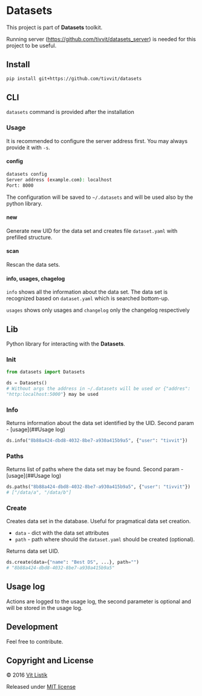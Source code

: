 # Datasets
This project is part of **Datasets** toolkit.

Running server (https://github.com/tivvit/datasets_server) is needed for this
 project to be useful.

## Install 
```sh
pip install git+https://github.com/tivvit/datasets
```

## CLI
`datasets` command is provided after the installation 
### Usage
It is recommended to configure the server address first. You may always 
provide it with `-s`.

#### config
```sh
datasets config
Server address (example.com): localhost
Port: 8000
```
The configuration will be saved to `~/.datasets` and will be used also by the
 python library.

#### new
Generate new UID for the data set and creates file `dataset.yaml` with 
prefilled structure. 

#### scan
Rescan the data sets.

#### info, usages, chagelog
`info` shows all the information about the data set. The data set is 
recognized based on `dataset.yaml` which is searched bottom-up. 

`usages` shows only usages and `changelog` only the changelog respectively

## Lib
Python library for interacting with the **Datasets**.

### Init
```python
from datasets import Datasets

ds = Datasets()
# Without args the address in ~/.datasets will be used or {"addres": 
"http:localhost:5000"} may be used
```

### Info
Returns information about the data set identified by the UID. Second param - 
[usage](##Usage log)
```python
ds.info("8b88a424-dbd8-4032-8be7-a930a415b9a5", {"user": "tivvit"})
```
### Paths
Returns list of paths where the data set may be found. Second param - 
[usage](##Usage log)
```python
ds.paths("8b88a424-dbd8-4032-8be7-a930a415b9a5", {"user": "tivvit"})
# ["/data/a", "/data/b"]
```

### Create
Creates data set in the database. Useful for pragmatical data set creation.

- `data` - dict with the data set attributes
- `path` - path where should the `dataset.yaml` should be created (optional).

Returns data set UID. 
```python
ds.create(data={"name": "Best DS", ...}, path="")
# "8b88a424-dbd8-4032-8be7-a930a415b9a5"
```

## Usage log
Actions are 
logged to the usage log, the second parameter is optional and will be stored 
in the usage log.

## Development

Feel free to contribute.

## Copyright and License
&copy; 2016 [Vít Listík](http://tivvit.cz)

Released under [MIT license](https://github.com/tivvit/datasets/blob/master/LICENSE)
